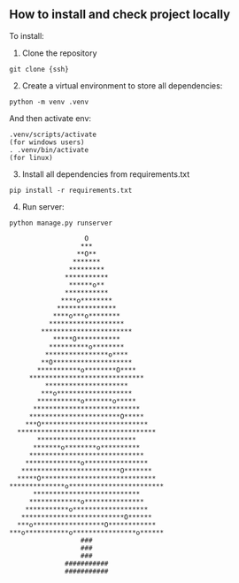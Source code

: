 ## How to install and check project locally

To install:
1. Clone the repository
```
git clone {ssh}
```
2. Create a virtual environment to store all dependencies:
```
python -m venv .venv
```
And then activate env:
```
.venv/scripts/activate
(for windows users)
. .venv/bin/activate
(for linux)
```
3. Install all dependencies from requirements.txt
```
pip install -r requirements.txt
```
4. Run server:
```
python manage.py runserver
```

                                                 
                       O                         
                      ***                        
                     **O**                       
                    *******                      
                   *********                     
                  ***********                   
                   ******o**                     
                  ***********                    
                 ****o********                   
                ***************                  
               ****o***o********                 
              *******************                
            ***********************              
               *****O***********                 
              **********o********                
             ****************o****               
            **O********************              
           ***********o********O****             
         *****************************           
             *********************               
            ***o*******************              
           ***********o*******o*****             
          ***************************            
         ***********************O*****           
        ***O***************************          
      ***********************************        
           *************************             
          *******o********o**********            
         *****************************           
        **************o****************          
       *************************O*******         
      *****O*****************************        
    **************o************************      
          ***************************            
         *************o***************           
        ***********o*******************          
       **************************O******         
      ***o******************O************        
    ***o***********o****************o******      
                      ###                        
                      ###                        
                      ###                        
                  ###########                    
                  ###########                    

